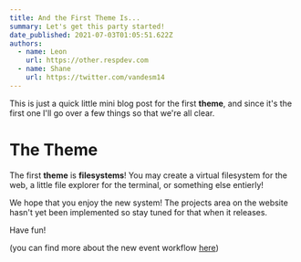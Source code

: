 ```yaml
---
title: And the First Theme Is...
summary: Let's get this party started!
date_published: 2021-07-03T01:05:51.622Z
authors:
  - name: Leon
    url: https://other.respdev.com
  - name: Shane
    url: https://twitter.com/vandesm14
---
```


This is just a quick little mini blog post for the first **theme**, and since
it's the first one I'll go over a few things so that we're all clear.

# The Theme

The first **theme** is **filesystems**! You may create a virtual filesystem for
the web, a little file explorer for the terminal, or something else entierly!

We hope that you enjoy the new system! The projects area on the website hasn't
yet been implemented so stay tuned for that when it releases.

Have fun!

(you can find more about the new event workflow [here](/blog/events-suck))